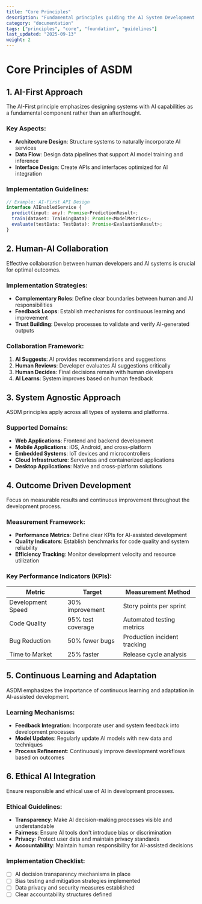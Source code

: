 ```yaml
---
title: "Core Principles"
description: "Fundamental principles guiding the AI System Development Methodology"
category: "documentation"
tags: ["principles", "core", "foundation", "guidelines"]
last_updated: "2025-09-13"
weight: 2
---
```


# Core Principles of ASDM

## 1. AI-First Approach

The AI-First principle emphasizes designing systems with AI capabilities as a fundamental component rather than an afterthought.

### Key Aspects:
- **Architecture Design**: Structure systems to naturally incorporate AI services
- **Data Flow**: Design data pipelines that support AI model training and inference
- **Interface Design**: Create APIs and interfaces optimized for AI integration

### Implementation Guidelines:
```typescript
// Example: AI-First API Design
interface AIEnabledService {
  predict(input: any): Promise<PredictionResult>;
  train(dataset: TrainingData): Promise<ModelMetrics>;
  evaluate(testData: TestData): Promise<EvaluationResult>;
}
```

## 2. Human-AI Collaboration

Effective collaboration between human developers and AI systems is crucial for optimal outcomes.

### Implementation Strategies:
- **Complementary Roles**: Define clear boundaries between human and AI responsibilities
- **Feedback Loops**: Establish mechanisms for continuous learning and improvement
- **Trust Building**: Develop processes to validate and verify AI-generated outputs

### Collaboration Framework:
1. **AI Suggests**: AI provides recommendations and suggestions
2. **Human Reviews**: Developer evaluates AI suggestions critically
3. **Human Decides**: Final decisions remain with human developers
4. **AI Learns**: System improves based on human feedback

## 3. System Agnostic Approach

ASDM principles apply across all types of systems and platforms.

### Supported Domains:
- **Web Applications**: Frontend and backend development
- **Mobile Applications**: iOS, Android, and cross-platform
- **Embedded Systems**: IoT devices and microcontrollers
- **Cloud Infrastructure**: Serverless and containerized applications
- **Desktop Applications**: Native and cross-platform solutions

## 4. Outcome Driven Development

Focus on measurable results and continuous improvement throughout the development process.

### Measurement Framework:
- **Performance Metrics**: Define clear KPIs for AI-assisted development
- **Quality Indicators**: Establish benchmarks for code quality and system reliability
- **Efficiency Tracking**: Monitor development velocity and resource utilization

### Key Performance Indicators (KPIs):
| Metric | Target | Measurement Method |
|--------|--------|--------------------|
| Development Speed | 30% improvement | Story points per sprint |
| Code Quality | 95% test coverage | Automated testing metrics |
| Bug Reduction | 50% fewer bugs | Production incident tracking |
| Time to Market | 25% faster | Release cycle analysis |

## 5. Continuous Learning and Adaptation

ASDM emphasizes the importance of continuous learning and adaptation in AI-assisted development.

### Learning Mechanisms:
- **Feedback Integration**: Incorporate user and system feedback into development processes
- **Model Updates**: Regularly update AI models with new data and techniques
- **Process Refinement**: Continuously improve development workflows based on outcomes

## 6. Ethical AI Integration

Ensure responsible and ethical use of AI in development processes.

### Ethical Guidelines:
- **Transparency**: Make AI decision-making processes visible and understandable
- **Fairness**: Ensure AI tools don't introduce bias or discrimination
- **Privacy**: Protect user data and maintain privacy standards
- **Accountability**: Maintain human responsibility for AI-assisted decisions

### Implementation Checklist:
- [ ] AI decision transparency mechanisms in place
- [ ] Bias testing and mitigation strategies implemented
- [ ] Data privacy and security measures established
- [ ] Clear accountability structures defined